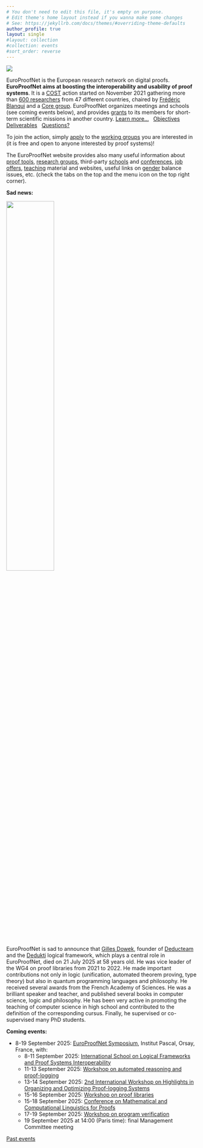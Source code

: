 ```yaml
---
# You don't need to edit this file, it's empty on purpose.
# Edit theme's home layout instead if you wanna make some changes
# See: https://jekyllrb.com/docs/themes/#overriding-theme-defaults
author_profile: true
layout: single
#layout: collection
#collection: events
#sort_order: reverse
---
```


<img src="/_pages/WG1/Jun2022/group_with_frederic.jpg"/>

EuroProofNet is the European research network on digital proofs.
**EuroProofNet aims at boosting the interoperability and usability of
proof systems**.
It is a [COST](http://cost.eu) action started on November 2021
gathering more than [600 researchers](https://www.cost.eu/actions/CA20111/#tabs+Name:Working%20Groups%20and%20Membership) from 47 different countries, chaired by [Frédéric Blanqui](https://blanqui.gitlabpages.inria.fr/) and a [Core group](../contact).
EuroProofNet organizes meetings and schools (see coming events below), and provides
[grants](../grants) to its members for short-term scientific missions
in another country. [Learn more...](../description) &nbsp; [Objectives](../objectives) &nbsp; [Deliverables](../deliverables) &nbsp; [Questions?](../contact)

To join the action, simply
[apply](https://e-services.cost.eu/action/CA20111/working-groups/apply)
to the [working groups](../wg) you are interested in (it is free and open to anyone interested by proof systems)!

The EuroProofNet website provides also many useful information about
[proof tools](../tools), [research groups](../groups), third-party
[schools](../schools) and [conferences](../conferences), [job
offers](../jobs), [teaching](../teaching) material and websites,
useful links on [gender](../gender-balance) balance issues,
etc. (check the tabs on the top and the menu icon on the top right
corner).

**Sad news:**

<img src="https://deducteam.gitlabpages.inria.fr/img/gilles.jpg" width="50%"/>

EuroProofNet is sad to announce that [Gilles Dowek](https://lsv.ens-paris-saclay.fr/~dowek/), founder of [Deducteam](https://deducteam.gitlabpages.inria.fr/) and the [Dedukti](https://deducteam.github.io/) logical framework, which plays a central role in EuroProofNet, died on 21 July 2025 at 58 years old. He was vice leader of the WG4 on proof libraries from 2021 to 2022. He made important contributions not only in logic (unification, automated theorem proving, type theory) but also in quantum programming languages and philosophy. He received several awards from the French Academy of Sciences. He was a brilliant speaker and teacher, and published several books in computer science, logic and philosophy. He has been very active in promoting the teaching of computer science in high school and contributed to the definition of the corresponding cursus. Finally, he supervised or co-supervised many PhD students.

**Coming events:**

- 8-19 September 2025: [EuroProofNet Symposium](../Symposium), Institut Pascal, Orsay, France, with:
    - 8-11 September 2025: [International School on Logical Frameworks and Proof Systems Interoperability](../LFPSI25)
    - 11-13 September 2025: [Workshop on automated reasoning and proof-logging](../wg2-symposium)
    - 13-14 September 2025: [2nd International Workshop on Highlights in Organizing and Optimizing Proof-logging Systems]( https://jakobnordstrom.se/WHOOPS25/)
    - 15-16 September 2025: [Workshop on proof libraries](../WG4_Orsay25)
    - 15-18 September 2025: [Conference on Mathematical and Computational Linguistics for Proofs](../MCLP)
    - 17-19 September 2025: [Workshop on program verification](../wg3-Sept2025)
    - 19 September 2025 at 14:00 (Paris time): final Management Committee meeting

[Past events](../events)
